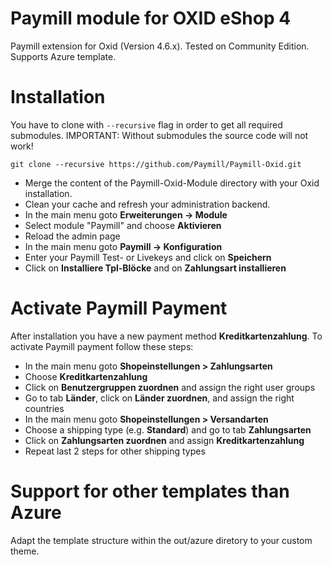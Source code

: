 # Paymill module for OXID eShop 4

Paymill extension for Oxid (Version 4.6.x). Tested on Community Edition. Supports Azure template.

# Installation

You have to clone with `--recursive` flag in order to get all required submodules. IMPORTANT: Without submodules the source code will not work!

    git clone --recursive https://github.com/Paymill/Paymill-Oxid.git
    
- Merge the content of the Paymill-Oxid-Module directory with your Oxid installation. 
- Clean your cache and refresh your administration backend.
- In the main menu goto **Erweiterungen -> Module**
- Select module "Paymill" and choose **Aktivieren**
- Reload the admin page
- In the main menu goto **Paymill -> Konfiguration** 
- Enter your Paymill Test- or Livekeys and click on **Speichern**
- Click on **Installiere Tpl-Blöcke** and on **Zahlungsart installieren**

# Activate Paymill Payment

After installation you have a new payment method **Kreditkartenzahlung**. To activate Paymill payment follow these steps:

- In the main menu goto **Shopeinstellungen > Zahlungsarten**
- Choose **Kreditkartenzahlung**
- Click on **Benutzergruppen zuordnen** and assign the right user groups
- Go to tab **Länder**, click on **Länder zuordnen**, and assign the right countries
- In the main menu goto **Shopeinstellungen > Versandarten**
- Choose a shipping type (e.g. **Standard**) and go to tab **Zahlungsarten** 
- Click on **Zahlungsarten zuordnen** and assign **Kreditkartenzahlung**
- Repeat last 2 steps for other shipping types

# Support for other templates than Azure

Adapt the template structure within the out/azure diretory to your custom theme. 